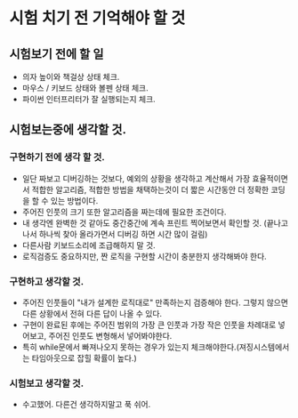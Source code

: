 # 시험 치기 전 기억해야 할 것

## 시험보기 전에 할 일

- 의자 높이와 책걸상 상태 체크.
- 마우스 / 키보드 상태와 볼펜 상태 체크.
- 파이썬 인터프리터가 잘 실행되는지 체크.



## 시험보는중에 생각할 것.

### 구현하기 전에 생각 할 것.

- 일단 짜보고 디버깅하는 것보다, 예외의 상황을 생각하고 계산해서 가장 효율적이면서 적합한 알고리즘, 적합한 방법을 채택하는것이 더 짧은 시간동안 더 정확한 코딩을 할 수 있는 방법이다.
- 주어진 인풋의 크기 또한 알고리즘을 짜는데에 필요한 조건이다.
- 내 생각엔 완벽한 것 같아도 중간중간에 계속 프린트 찍어보면서 확인할 것.
  (끝나고 나서 하나씩 찾아 올라가면서 디버깅 하면 시간 많이 걸림)
- 다른사람 키보드소리에 조급해하지 말 것.
- 로직검증도 중요하지만, 짠 로직을 구현할 시간이 충분한지 생각해봐야 한다.



### 구현하고 생각할 것.

- 주어진 인풋들이 "내가 설계한 로직대로" 만족하는지 검증해야 한다. 그렇지 않으면 다른 상황에서 전혀 다른 답이 나올 수 있다.
- 구현이 완료된 후에는 주어진 범위의 가장 큰 인풋과 가장 작은 인풋을 차례대로 넣어보고, 주어진 인풋도 변형해서 넣어봐야한다.
- 특히 while문에서 빠져나오지 못하는 경우가 있는지 체크해야한다.(져징시스템에서는 타임아웃으로 잡힐 확률이 높다.)



### 시험보고 생각할 것.

- 수고했어. 다른건 생각하지말고 푹 쉬어.

